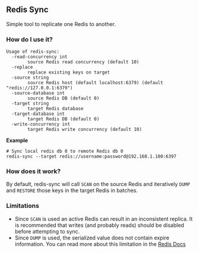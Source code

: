 ## Redis Sync

Simple tool to replicate one Redis to another.

### How do I use it?
```
Usage of redis-sync:
  -read-concurrency int
    	source Redis read concurrency (default 10)
  -replace
    	replace existing keys on target
  -source string
    	source Redis host (default localhost:6379) (default "redis://127.0.0.1:6379")
  -source-database int
    	source Redis DB (default 0)
  -target string
    	target Redis database
  -target-database int
    	target Redis DB (default 0)
  -write-concurrency int
    	target Redis write concurrency (default 10)
```

**Example**

```
# Sync local redis db 0 to remote Redis db 0
redis-sync --target redis://username:password@192.168.1.100:6397
```

### How does it work?

By default, redis-sync will call `SCAN` on the source Redis and iteratively 
`DUMP` and `RESTORE` those keys in the target Redis in batches.

### Limitations

* Since `SCAN` is used an active Redis can result in an inconsistent replica.
    It is recommended that writes (and probably reads) should be disabled before
    attempting to sync.
* Since `DUMP` is used, the serialized value does not contain expire information.
    You can read more about this limitation in the [Redis Docs](https://redis.io/commands/dump)

